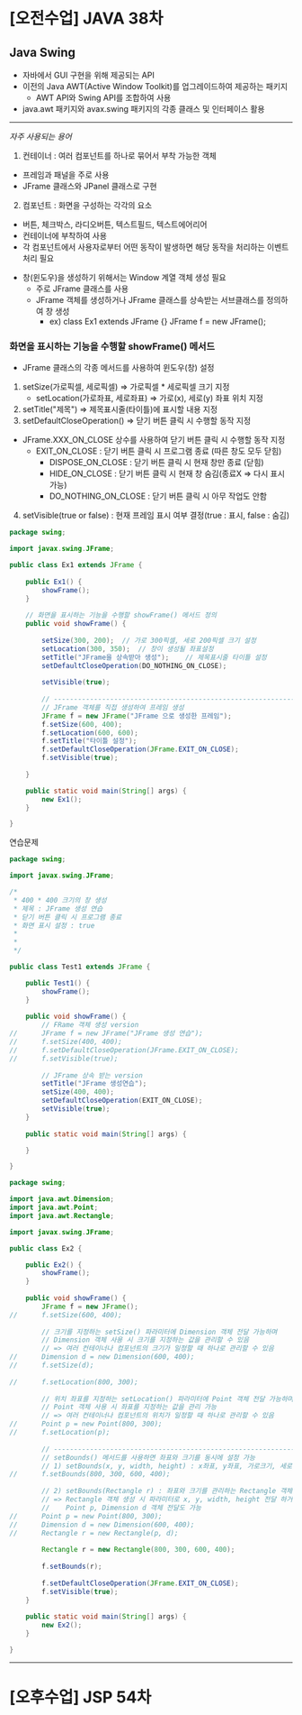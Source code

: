 # [오전수업] JAVA 38차

## Java Swing
- 자바에서 GUI 구현을 위해 제공되는 API
- 이전의 Java AWT(Active Window Toolkit)를 업그레이드하여 제공하는 패키지
  - AWT API와 Swing API를 조합하여 사용
- java.awt 패키지와 avax.swing 패키지의 각종 클래스 및 인터페이스 활용

---

*자주 사용되는 용어*
1. 컨테이너 : 여러 컴포넌트를 하나로 묶어서 부착 가능한 객체
- 프레임과 패널을 주로 사용
- JFrame 클래스와 JPanel 클래스로 구현
2. 컴포넌트 : 화면을 구성하는 각각의 요소
- 버튼, 체크박스, 라디오버튼, 텍스트필드, 텍스트에어리어
- 컨테이너에 부착하여 사용
- 각 컴포넌트에서 사용자로부터 어떤 동작이 발생하면 해당 동작을 처리하는 이벤트 처리 필요
>
- 창(윈도우)을 생성하기 위해서는 Window 계열 객체 생성 필요
  - 주로 JFrame 클래스를 사용
  - JFrame 객체를 생성하거나 JFrame 클래스를 상속받는 서브클래스를 정의하여 창 생성
    - ex) class Ex1 extends JFrame {} JFrame f = new JFrame();


### 화면을 표시하는 기능을 수행할 showFrame() 메서드
- JFrame 클래스의 각종 메서드를 사용하여 윈도우(창) 설정
1. setSize(가로픽셀, 세로픽셀) => 가로픽셀 * 세로픽셀 크기 지정
    - setLocation(가로좌표, 세로좌표) => 가로(x), 세로(y) 좌표 위치 지정
2. setTitle("제목") => 제목표시줄(타이틀)에 표시할 내용 지정
3. setDefaultCloseOperation() => 닫기 버튼 클릭 시 수행할 동작 지정
  - JFrame.XXX_ON_CLOSE 상수를 사용하여 닫기 버튼 클릭 시 수행할 동작 지정
    - EXIT_ON_CLOSE : 닫기 버튼 클릭 시 프로그램 종료 (따른 창도 모두 닫힘)
		- DISPOSE_ON_CLOSE : 닫기 버튼 클릭 시 현재 창만 종료 (닫힘)
		- HIDE_ON_CLOSE : 닫기 버튼 클릭 시 현재 창 숨김(종료X => 다시 표시 가능)
		- DO_NOTHING_ON_CLOSE : 닫기 버튼 클릭 시 아무 작업도 안함

4. setVisible(true or false) : 현재 프레임 표시 여부 결정(true : 표시, false : 숨김)

```java
package swing;

import javax.swing.JFrame;

public class Ex1 extends JFrame {
	
	public Ex1() {
		showFrame();
	}
	
	// 화면을 표시하는 기능을 수행할 showFrame() 메서드 정의
	public void showFrame() {
	
		setSize(300, 200);	// 가로 300픽셀, 세로 200픽셀 크기 설정
		setLocation(300, 350);	// 창이 생성될 좌표설정
		setTitle("JFrame을 상속받아 생성");	// 제목표시줄 타이틀 설정
		setDefaultCloseOperation(DO_NOTHING_ON_CLOSE);
	
		setVisible(true);
		
		// -----------------------------------------------------------------------
		// JFrame 객체를 직접 생성하여 프레임 생성
		JFrame f = new JFrame("JFrame 으로 생성한 프레임");
		f.setSize(600, 400);
		f.setLocation(600, 600);
		f.setTitle("타이틀 설정");
		f.setDefaultCloseOperation(JFrame.EXIT_ON_CLOSE);
		f.setVisible(true);
		
	}

	public static void main(String[] args) {
		new Ex1();
	}

}
```

연습문제
```java
package swing;

import javax.swing.JFrame;

/*
 * 400 * 400 크기의 창 생성
 * 제목 : JFrame 생성 연습
 * 닫기 버튼 클릭 시 프로그램 종료
 * 화면 표시 설정 : true
 * 
 * 
 */

public class Test1 extends JFrame {

	public Test1() {
		showFrame();
	}
	
	public void showFrame() {
		// FRame 객체 생성 version
//		JFrame f = new JFrame("JFrame 생성 연습");
//		f.setSize(400, 400);
//		f.setDefaultCloseOperation(JFrame.EXIT_ON_CLOSE);
//		f.setVisible(true);
		
		// JFrame 상속 받는 version
		setTitle("JFrame 생성연습");
		setSize(400, 400);
		setDefaultCloseOperation(EXIT_ON_CLOSE);
		setVisible(true);
	}
	
	public static void main(String[] args) {

	}

}
```

```java
package swing;

import java.awt.Dimension;
import java.awt.Point;
import java.awt.Rectangle;

import javax.swing.JFrame;

public class Ex2 {

	public Ex2() {
		showFrame();
	}
	
	public void showFrame() {
		JFrame f = new JFrame();
//		f.setSize(600, 400);
		
		// 크기를 지정하는 setSize() 파라미터에 Dimension 객체 전달 가능하며
		// Dimension 객체 사용 시 크기를 지정하는 값을 관리할 수 있음
		// => 여러 컨테이너나 컴포넌트의 크기가 일정할 때 하나로 관리할 수 있음
//		Dimension d = new Dimension(600, 400);
//		f.setSize(d);
		
//		f.setLocation(800, 300);
		
		// 위치 좌표를 지정하는 setLocation() 파라미터에 Point 객체 전달 가능하며
		// Point 객체 사용 시 좌표를 지정하는 값을 관리 가능
		// => 여러 컨테이너나 컴포넌트의 위치가 일정할 때 하나로 관리할 수 있음
//		Point p = new Point(800, 300);
//		f.setLocation(p);
		
		// --------------------------------------------------------------
		// setBounds() 메서드를 사용하면 좌표와 크기를 동시에 설정 가능
		// 1) setBounds(x, y, width, height) : x좌표, y좌표, 가로크기, 세로크기 순으로 전달
//		f.setBounds(800, 300, 600, 400);
		
		// 2) setBounds(Rectangle r) : 좌표와 크기를 관리하는 Rectangle 객체 전달 가능
		// => Rectangle 객체 생성 시 파라미터로 x, y, width, height 전달 하거나 
		//	  Point p, Dimension d 객체 전달도 가능
//		Point p = new Point(800, 300);
//		Dimension d = new Dimension(600, 400);
//		Rectangle r = new Rectangle(p, d);
		
		Rectangle r = new Rectangle(800, 300, 600, 400);
		
		f.setBounds(r);
		
		f.setDefaultCloseOperation(JFrame.EXIT_ON_CLOSE);
		f.setVisible(true);
	}
	
	public static void main(String[] args) {
		new Ex2();
	}

}
```







---

# [오후수업] JSP 54차

